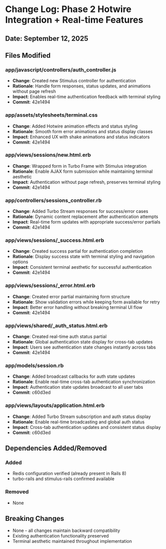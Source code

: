# Change Log: Phase 2 Hotwire Integration + Real-time Features

## Date: September 12, 2025

## Files Modified

### app/javascript/controllers/auth_controller.js
- **Change**: Created new Stimulus controller for authentication
- **Rationale**: Handle form responses, status updates, and animations without page refresh
- **Impact**: Enables real-time authentication feedback with terminal styling
- **Commit**: 42e1494

### app/assets/stylesheets/terminal.css  
- **Change**: Added Hotwire animation effects and status styling
- **Rationale**: Smooth form error animations and status display classes
- **Impact**: Enhanced UX with shake animations and status indicators
- **Commit**: 42e1494

### app/views/sessions/new.html.erb
- **Change**: Wrapped form in Turbo Frame with Stimulus integration
- **Rationale**: Enable AJAX form submission while maintaining terminal aesthetic
- **Impact**: Authentication without page refresh, preserves terminal styling
- **Commit**: 42e1494

### app/controllers/sessions_controller.rb
- **Change**: Added Turbo Stream responses for success/error cases
- **Rationale**: Dynamic content replacement after authentication attempts
- **Impact**: Real-time form updates with appropriate success/error partials
- **Commit**: 42e1494

### app/views/sessions/_success.html.erb
- **Change**: Created success partial for authentication completion
- **Rationale**: Display success state with terminal styling and navigation options
- **Impact**: Consistent terminal aesthetic for successful authentication
- **Commit**: 42e1494

### app/views/sessions/_error.html.erb
- **Change**: Created error partial maintaining form structure
- **Rationale**: Show validation errors while keeping form available for retry
- **Impact**: Better error handling without breaking terminal UI flow
- **Commit**: 42e1494

### app/views/shared/_auth_status.html.erb
- **Change**: Created real-time auth status partial
- **Rationale**: Global authentication state display for cross-tab updates
- **Impact**: Users see authentication state changes instantly across tabs
- **Commit**: 42e1494

### app/models/session.rb
- **Change**: Added broadcast callbacks for auth state updates
- **Rationale**: Enable real-time cross-tab authentication synchronization
- **Impact**: Authentication state updates broadcast to all user tabs
- **Commit**: c60d3ed

### app/views/layouts/application.html.erb
- **Change**: Added Turbo Stream subscription and auth status display
- **Rationale**: Enable real-time broadcasting and global auth status
- **Impact**: Cross-tab authentication updates and consistent status display
- **Commit**: c60d3ed

## Dependencies Added/Removed

### Added
- Redis configuration verified (already present in Rails 8)
- turbo-rails and stimulus-rails confirmed available

### Removed
- None

## Breaking Changes

- None - all changes maintain backward compatibility
- Existing authentication functionality preserved
- Terminal aesthetic maintained throughout implementation